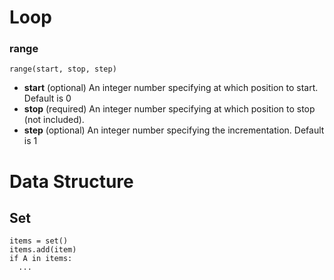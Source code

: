 # Loop

### range

```
range(start, stop, step)
```

- **start**	(optional) An integer number specifying at which position to start. Default is 0
- **stop**	(required) An integer number specifying at which position to stop (not included).
- **step**	(optional) An integer number specifying the incrementation. Default is 1

# Data Structure

## Set

```
items = set()
items.add(item)
if A in items:
  ...
```


